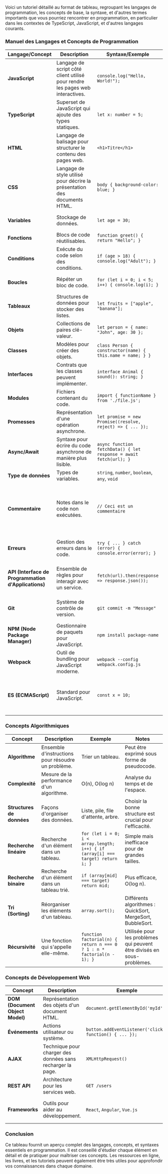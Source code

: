Voici un tutoriel détaillé au format de tableau, regroupant les langages de programmation, les concepts de base, la syntaxe, et d'autres termes importants que vous pourriez rencontrer en programmation, en particulier dans les contextes de TypeScript, JavaScript, et d'autres langages courants.

### Manuel des Langages et Concepts de Programmation

| **Langage/Concept**  | **Description** | **Syntaxe/Exemple** | **Notes** |
|-----------------------|------------------|---------------------|-----------|
| **JavaScript**        | Langage de script côté client utilisé pour rendre les pages web interactives. | `console.log("Hello, World!");` | Dynamique et prototype-based. |
| **TypeScript**        | Superset de JavaScript qui ajoute des types statiques. | `let x: number = 5;` | Utilise une syntaxe JavaScript valide avec des types. |
| **HTML**              | Langage de balisage pour structurer le contenu des pages web. | `<h1>Titre</h1>` | HyperText Markup Language. |
| **CSS**               | Langage de style utilisé pour décrire la présentation des documents HTML. | `body { background-color: blue; }` | Cascading Style Sheets. |
| **Variables**         | Stockage de données. | `let age = 30;` | Utilisez `let`, `const`, ou `var` (JavaScript). |
| **Fonctions**         | Blocs de code réutilisables. | `function greet() { return "Hello"; }` | Déclaration de fonction. |
| **Conditions**        | Exécute du code selon des conditions. | `if (age > 18) { console.log("Adult"); }` | Utilise `if`, `else`, `switch`. |
| **Boucles**           | Répéter un bloc de code. | `for (let i = 0; i < 5; i++) { console.log(i); }` | Types : `for`, `while`, `do...while`. |
| **Tableaux**          | Structures de données pour stocker des listes. | `let fruits = ["apple", "banana"];` | Type `Array`, accédé par indice. |
| **Objets**            | Collections de paires clé-valeur. | `let person = { name: "John", age: 30 };` | Propriétés et méthodes. |
| **Classes**           | Modèles pour créer des objets. | `class Person { constructor(name) { this.name = name; } }` | Utilisation de `class` et `extends`. |
| **Interfaces**        | Contrats que les classes peuvent implémenter. | `interface Animal { sound(): string; }` | Utilisé pour définir des types en TypeScript. |
| **Modules**           | Fichiers contenant du code. | `import { functionName } from './file.js';` | Permet la séparation du code. |
| **Promesses**         | Représentation d'une opération asynchrone. | `let promise = new Promise((resolve, reject) => { ... });` | Utilisez `.then()` et `.catch()`. |
| **Async/Await**       | Syntaxe pour écrire du code asynchrone de manière plus lisible. | `async function fetchData() { let response = await fetch(url); }` | Simplifie la gestion des promesses. |
| **Type de données**   | Types de variables. | `string`, `number`, `boolean`, `any`, `void` | Types en TypeScript. |
| **Commentaire**       | Notes dans le code non exécutées. | `// Ceci est un commentaire` | Utilisez `//` pour un commentaire sur une ligne et `/* ... */` pour un commentaire multi-lignes. |
| **Erreurs**           | Gestion des erreurs dans le code. | `try { ... } catch (error) { console.error(error); }` | Utilisation de `try/catch` pour gérer les exceptions. |
| **API (Interface de Programmation d'Applications)** | Ensemble de règles pour interagir avec un service. | `fetch(url).then(response => response.json());` | Permet d'échanger des données entre applications. |
| **Git**               | Système de contrôle de version. | `git commit -m "Message"` | Outils pour la gestion de versions de code. |
| **NPM (Node Package Manager)** | Gestionnaire de paquets pour JavaScript. | `npm install package-name` | Utilisé pour installer des bibliothèques externes. |
| **Webpack**           | Outil de bundling pour JavaScript moderne. | `webpack --config webpack.config.js` | Regroupe les fichiers pour le déploiement. |
| **ES (ECMAScript)**   | Standard pour JavaScript. | `const x = 10;` | Différentes versions (ES5, ES6, etc.) introduisent des fonctionnalités. |

### Concepts Algorithmiques

| **Concept**           | **Description** | **Exemple**  | **Notes** |
|-----------------------|------------------|--------------|-----------|
| **Algorithme**        | Ensemble d'instructions pour résoudre un problème. | Trier un tableau. | Peut être exprimé sous forme de pseudocode. |
| **Complexité**        | Mesure de la performance d'un algorithme. | O(n), O(log n)  | Analyse du temps et de l'espace. |
| **Structures de données** | Façons d'organiser des données. | Liste, pile, file d'attente, arbre. | Choisir la bonne structure est crucial pour l'efficacité. |
| **Recherche linéaire** | Recherche d'un élément dans un tableau. | `for (let i = 0; i < array.length; i++) { if (array[i] === target) return i; }` | Simple mais inefficace pour de grandes tailles. |
| **Recherche binaire** | Recherche d'un élément dans un tableau trié. | `if (array[mid] === target) return mid;` | Plus efficace, O(log n). |
| **Tri (Sorting)**     | Réorganiser les éléments d'un tableau. | `array.sort();` | Différents algorithmes : QuickSort, MergeSort, BubbleSort. |
| **Récursivité**       | Une fonction qui s'appelle elle-même. | `function factorial(n) { return n === 0 ? 1 : n * factorial(n - 1); }` | Utilisée pour les problèmes qui peuvent être divisés en sous-problèmes. |

### Concepts de Développement Web

| **Concept**           | **Description** | **Exemple**  | **Notes** |
|-----------------------|------------------|--------------|-----------|
| **DOM (Document Object Model)** | Représentation des objets d'un document HTML. | `document.getElementById('myId')` | Permet d'interagir avec la page web. |
| **Événements**       | Actions utilisateur ou système. | `button.addEventListener('click', function() { ... });` | Gestion des interactions utilisateur. |
| **AJAX**              | Technique pour charger des données sans recharger la page. | `XMLHttpRequest()` | Utilisé pour des applications web dynamiques. |
| **REST API**          | Architecture pour les services web. | `GET /users` | Basée sur des méthodes HTTP. |
| **Frameworks**        | Outils pour aider au développement. | `React`, `Angular`, `Vue.js` | Facilite le développement d'applications web. |

### Conclusion

Ce tableau fournit un aperçu complet des langages, concepts, et syntaxes essentiels en programmation. Il est conseillé d'étudier chaque élément en détail et de pratiquer pour maîtriser ces concepts. Les ressources en ligne, les livres, et les tutoriels peuvent également être très utiles pour approfondir vos connaissances dans chaque domaine.